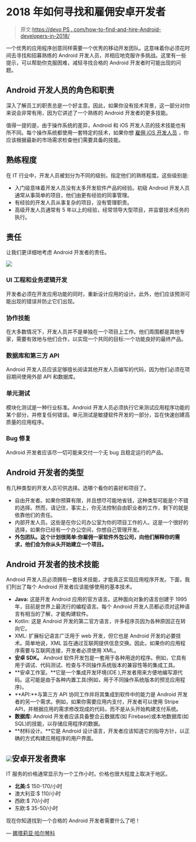# 2018 年如何寻找和雇佣安卓开发者

> 原文:[https://devo PS . com/how-to-find-and-hire-Android-developers-in-2018/](https://devops.com/how-to-find-and-hire-android-developers-in-2018/)

一个优秀的应用程序创意同样需要一个优秀的移动开发团队。这意味着你必须花时间去寻找和招募熟练的 Android 开发人员，并相应地克服许多挑战。这里有一些提示，可以帮助你克服困难，减轻寻找合格的 Android 开发者时可能出现的问题。

## Android 开发人员的角色和职责

深入了解员工的职责总是一个好主意。因此，如果你没有技术背景，这一部分对你来说会非常有用，因为它讲述了一个熟练的 Android 开发者的更多技能。

值得一提的是，由于操作系统的差异，Android 和 iOS 开发人员的技术技能也有所不同。每个操作系统都使用一套特定的技术，如果你想 [雇佣 iOS 开发人员](https://www.cleveroad.com/blog/where-and-how-to-hire-ios-app-developers-salary-skills-more) ，你应该根据最新的市场需求检查他们需要具备的技能。

## 熟练程度

在 IT 行业中，开发人员被划分为不同的级别，指定他们的熟练程度。这些级别是:

*   入门级意味着开发人员没有太多开发软件产品的经验。初级 Android 开发人员通常从事简单的项目，他们由更有经验的同事管理。
*   有经验的开发人员从事复杂的项目，没有管理职责。
*   高级开发人员通常有 5 年以上的经验，经常领导大型项目，并监督技术任务的执行。

## 责任

让我们更详细地考虑 Android 开发者的责任。

![](../Images/1540dfbb400d64e2db9d56f0a360c36e.png)

### **UI 工程和业务逻辑开发**

开发者必须在开发应用功能的同时，重新设计应用的设计。此外，他们应该预测可能出现的错误并防止它们出现。

### **协作技能**

在大多数情况下，开发人员并不是单独在一个项目上工作。他们周围都是其他专家，需要有效地与他们合作，以实现一个共同的目标:一个功能良好的最终产品。

### **数据库和第三方 API**

Android 开发人员应该足够擅长阅读其他开发人员编写的代码，因为他们必须在项目期间使用外部 API 和数据库。

### **单元测试**

模块化测试是一种行业标准。Android 开发人员必须执行它来测试应用程序功能的某个部分，并修复任何错误。单元测试是敏捷软件开发的一部分，旨在快速创建高质量的应用程序。

### **Bug 修复**

Android 开发者应该尽一切可能来交付一个无 bug 且稳定运行的产品。

## Android 开发者的类型

有几种类型的开发人员可供选择。选哪个看你的喜好和项目了。

*   自由开发者。如果你预算有限，并且想尽可能地省钱，这种类型可能是个不错的选择。然而，请记住，事实上，你无法控制自由职业者的工作，剩下的就是依靠他们的责任。
*   内部开发人员。这些是在你公司办公室为你的项目工作的人。这是一个很好的选择，如果你已经有一个办公空间，你想自己管理开发。
*   **外包团队。这个计划很简单:你雇佣一家软件外包公司，向他们解释你的需求，他们会为你从头开始建立一个项目。**

## Android 开发者的技术技能

Android 开发人员必须拥有一套技术技能，才能真正实现应用程序开发。下面，我们列出了每个 Android 开发者应该能够使用的基本技术。

*   **Java:** 这是开发 Android 应用的官方语言。这种面向对象的语言创建于 1995 年，目前是世界上最流行的编程语言。每个 Android 开发人员都必须对这种语言有相当的了解，才能构建软件。
*   Kotlin: 这是 Android 开发的第二官方语言，许多程序员因为各种原因正在转向它。
*   XML: 扩展标记语言广泛用于 web 开发，但它也是 Android 开发的必要技术。简单地说，XML 旨在通过互联网提供信息交换。因此，如果你的应用程序需要与互联网连接，开发者必须使用 XML。
*   **安卓 SDK。** Android 软件开发包是一套用于各种用途的程序。例如，它具有用于调试、代码测试、检查与不同操作系统版本的兼容性等的集成工具。
*   **安卓工作室。**它是一个集成开发环境(IDE ),开发者用来方便地编写源代码。这可能是由于各种内置工具(例如，用于不同操作系统版本的预览应用程序)。
*   **API:**与第三方 API 协同工作并将其集成到软件中的能力是 Android 开发者的另一个需求。例如，如果你需要应用内支付，开发者可以使用 Stripe API，并根据应用的需求修改现成的代码，而不是从头开始构建支付系统。
*   **数据库:** Android 开发者应该具备整合云数据库(如 Firebase)或本地数据库(如 SQL)的技能，以存储应用程序的数据。
*   **材料设计。**它是 Android 设计语言，开发者应该知道它的指导方针，以正确的方式构建应用程序的用户界面。

## ![](../Images/3edb85804578b1887f3c3a46e3da96cd.png)安卓开发者费率

IT 服务的价格通常显示为一个工作小时。价格也很大程度上取决于地区。

*   **北美:**$ 150-170/小时
*   澳大利亚:$ 110/小时
*   西欧:$ 70/小时
*   东欧:$ 35-50/小时

现在你知道找到一个合格的 Android 开发者需要什么了吧！

— [娜塔莉亚·哈尔琴科](https://devops.com/author/nataliia-kharchenko/)